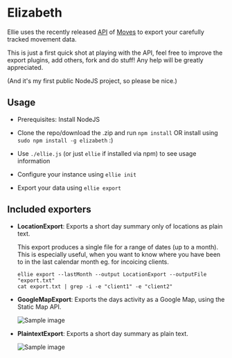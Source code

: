 Elizabeth
=========

Ellie uses the recently released [API](https://dev.moves-app.com/) of [Moves](http://www.moves-app.com/) to export your carefully tracked movement data.

This is just a first quick shot at playing with the API, feel free to improve the export plugins, add others, fork and do stuff! Any help will be greatly appreciated.

(And it's my first public NodeJS project, so please be nice.)

Usage
-----

* Prerequisites: Install NodeJS

* Clone the repo/download the .zip and run `npm install` OR install using `sudo npm install -g elizabeth` :)
* Use `./ellie.js` (or just `ellie` if installed via npm) to see usage information
* Configure your instance using `ellie init`
* Export your data using `ellie export`

Included exporters
------------------

* **LocationExport**: Exports a short day summary only of locations as plain text.

  This export produces a single file for a range of dates (up to a month). This is especially
  useful, when you want to know where you have been to in the last calendar month eg. for incoicing clients.

  ```
  ellie export --lastMonth --output LocationExport --outputFile "export.txt"
  cat export.txt | grep -i -e "client1" -e "client2"
  ```

* **GoogleMapExport**: Exports the days activity as a Google Map, using the Static Map API.

    ![Sample image](https://s3-eu-west-1.amazonaws.com/knusperfiles/elliemap.png)

* **PlaintextExport**: Exports a short day summary as plain text.

    ![Sample image](https://s3-eu-west-1.amazonaws.com/knusperfiles/ellieplaintext.png)





